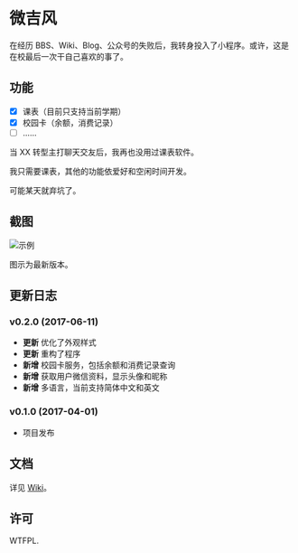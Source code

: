 # 微吉风

在经历 BBS、Wiki、Blog、公众号的失败后，我转身投入了小程序。或许，这是在校最后一次干自己喜欢的事了。


## 功能

- [x] 课表（目前只支持当前学期）
- [x] 校园卡（余额，消费记录）
- [ ] ……

当 XX 转型主打聊天交友后，我再也没用过课表软件。

我只需要课表，其他的功能依爱好和空闲时间开发。

可能某天就弃坑了。


## 截图

![示例](http://ws1.sinaimg.cn/mw690/6055e6d6gy1fgh3m7jkjfj22i02usk1h.jpg)

图示为最新版本。


## 更新日志

### v0.2.0 (2017-06-11)

- **更新** 优化了外观样式
- **更新** 重构了程序
- **新增** 校园卡服务，包括余额和消费记录查询
- **新增** 获取用户微信资料，显示头像和昵称
- **新增** 多语言，当前支持简体中文和英文

### v0.1.0 (2017-04-01)

- 项目发布


## 文档

详见 [Wiki](https://github.com/choyri/WeGifun/wiki)。


## 许可

WTFPL.